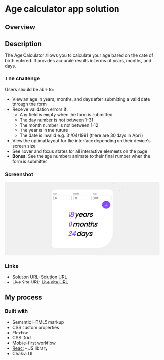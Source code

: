 #  Age calculator app solution



## Overview

## Description

The Age Calculator allows you to calculate your age based on the date of birth entered. It provides accurate results in terms of years, months, and days.



### The challenge

Users should be able to:

- View an age in years, months, and days after submitting a valid date through the form
- Receive validation errors if:
  - Any field is empty when the form is submitted
  - The day number is not between 1-31
  - The month number is not between 1-12
  - The year is in the future
  - The date is invalid e.g. 31/04/1991 (there are 30 days in April)
- View the optimal layout for the interface depending on their device's screen size
- See hover and focus states for all interactive elements on the page
- **Bonus**: See the age numbers animate to their final number when the form is submitted

### Screenshot

![](/src/assets/images/ss.png)

### Links

- Solution URL: [Solution URL ](https://github.com/kerrybli/age-calculator)
- Live Site URL: [Live site URL ](https://age-calculator-kerrybli.vercel.app/)

## My process

### Built with

- Semantic HTML5 markup
- CSS custom properties
- Flexbox
- CSS Grid
- Mobile-first workflow
- [React](https://reactjs.org/) - JS library
- Chakra UI

